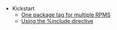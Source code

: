 * Kickstart
  * [One package tag for multiple RPMS](one-package-tag-multiple-rpms)
  * [Using the %include directive](include-directive)